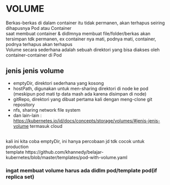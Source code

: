 # VOLUME
Berkas-berkas di dalam container itu tidak permanen, akan terhapus seiring dihapusnya Pod atau Container<br>
saat membuat container & didlmnya membuat file/folder/berkas akan tersimpan tdk permanen, ex container nya mati, podnya mati, container, podnya terhapus akan terhapus<br>
Volume secara sederhana adalah sebuah direktori yang bisa diakses oleh container-container di Pod<br>
## jenis jenis volume
* emptyDir, direktori sederhana yang kosong
* hostPath, digunakan untuk men-sharing direktori di node ke pod (meskipun pod mati tp data mash ada karena disimpan di node)
* gitRepo, direktori yang dibuat pertama kali dengan meng-clone git repository
* nfs, sharing network file system
* dan lain-lain : https://kubernetes.io/id/docs/concepts/storage/volumes/#jenis-jenis-volume termasuk cloud

<br>
kali ini kita coba emptyDir, ini hanya percobaan jd tdk cocok untuk production<br>
template https://github.com/khannedy/belajar-kubernetes/blob/master/templates/pod-with-volume.yaml<br>

### ingat membuat volume harus ada didlm pod/template pod(if replica set)

